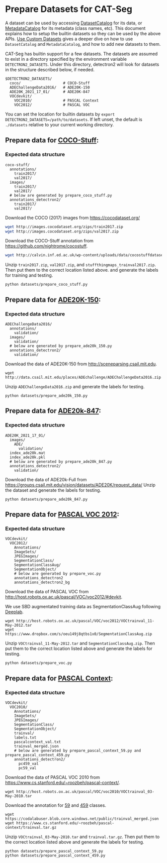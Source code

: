 # Prepare Datasets for CAT-Seg

A dataset can be used by accessing [DatasetCatalog](https://detectron2.readthedocs.io/modules/data.html#detectron2.data.DatasetCatalog)
for its data, or [MetadataCatalog](https://detectron2.readthedocs.io/modules/data.html#detectron2.data.MetadataCatalog) for its metadata (class names, etc).
This document explains how to setup the builtin datasets so they can be used by the above APIs.
[Use Custom Datasets](https://detectron2.readthedocs.io/tutorials/datasets.html) gives a deeper dive on how to use `DatasetCatalog` and `MetadataCatalog`,
and how to add new datasets to them.

CAT-Seg has builtin support for a few datasets.
The datasets are assumed to exist in a directory specified by the environment variable
`DETECTRON2_DATASETS`.
Under this directory, detectron2 will look for datasets in the structure described below, if needed.
```
$DETECTRON2_DATASETS/
  coco/                   # COCO-Stuff
  ADEChallengeData2016/   # ADE20K-150
  ADE20K_2021_17_01/      # ADE20K-847
  VOCdevkit/ 
    VOC2010/              # PASCAL Context
    VOC2012/              # PASCAL VOC
```

You can set the location for builtin datasets by `export DETECTRON2_DATASETS=/path/to/datasets`.
If left unset, the default is `./datasets` relative to your current working directory.

## Prepare data for [COCO-Stuff](https://github.com/nightrome/cocostuff):

### Expected data structure

```
coco-stuff/
  annotations/
    train2017/
    val2017/
  images/
    train2017/
    val2017/
  # below are generated by prepare_coco_stuff.py
  annotations_detectron2/
    train2017/
    val2017/ 
```
Download the COCO (2017) images from https://cocodataset.org/

```bash
wget http://images.cocodataset.org/zips/train2017.zip
wget http://images.cocodataset.org/zips/val2017.zip
```

Download the COCO-Stuff annotation from https://github.com/nightrome/cocostuff.
```bash
wget http://calvin.inf.ed.ac.uk/wp-content/uploads/data/cocostuffdataset/stuffthingmaps_trainval2017.zip
```
Unzip `train2017.zip`, `val2017.zip`, and `stuffthingmaps_trainval2017.zip`. Then put them to the correct location listed above. and generate the labels for training and testing.

```
python datasets/prepare_coco_stuff.py
```



## Prepare data for [ADE20K-150](http://sceneparsing.csail.mit.edu):

### Expected data structure 
```
ADEChallengeData2016/
  annotations/
    validation/
  images/
    validation/
  # below are generated by prepare_ade20k_150.py
  annotations_detectron2/
    validation/
```
Download the data of ADE20K-150 from http://sceneparsing.csail.mit.edu.
```
wget http://data.csail.mit.edu/places/ADEchallenge/ADEChallengeData2016.zip
```
Unzip `ADEChallengeData2016.zip` and generate the labels for testing.
```
python datasets/prepare_ade20k_150.py
```
## Prepare data for [ADE20k-847](https://groups.csail.mit.edu/vision/datasets/ADE20K/):

### Expected data structure 
```
ADE20K_2021_17_01/
  images/
    ADE/
      validation/
  index_ade20k.mat
  index_ade20k.pkl
  # below are generated by prepare_ade20k_847.py
  annotations_detectron2/
    validation/
```
Download the data of ADE20k-Full from https://groups.csail.mit.edu/vision/datasets/ADE20K/request_data/
Unzip the dataset and generate the labels for testing.
```
python datasets/prepare_ade20k_847.py
```

## Prepare data for [PASCAL VOC 2012](http://host.robots.ox.ac.uk/pascal/VOC/voc2012/#devkit):


### Expected data structure 
```
VOCdevkit/
  VOC2012/
    Annotations/
    ImageSets/
    JPEGImages/
    SegmentationClass/
    SegmentationClassAug/ 
    SegmentationObject/
    # below are generated by prepare_voc.py
    annotations_detectron2
    annotations_detectron2_bg

```
Download the data of PASCAL VOC from http://host.robots.ox.ac.uk/pascal/VOC/voc2012/#devkit.

We use SBD augmentated training data as SegmentationClassAug following [Deeplab](https://github.com/kazuto1011/deeplab-pytorch/blob/master/data/datasets/voc12/README.md).
```
wget http://host.robots.ox.ac.uk/pascal/VOC/voc2012/VOCtrainval_11-May-2012.tar
wget https://www.dropbox.com/s/oeu149j8qtbs1x0/SegmentationClassAug.zip
```
Unzip `VOCtrainval_11-May-2012.tar` and `SegmentationClassAug.zip`. Then put them to the correct location listed above and generate the labels for testing.
```
python datasets/prepare_voc.py
```


## Prepare data for [PASCAL Context](https://www.cs.stanford.edu/~roozbeh/pascal-context/):


### Expected data structure 
```
VOCdevkit/
  VOC2010/
    Annotations/
    ImageSets/
    JPEGImages/
    SegmentationClass/
    SegmentationObject/
    trainval/
    labels.txt
    pascalcontext_val.txt
    trainval_merged.json
    # below are generated by prepare_pascal_context_59.py and prepare_pascal_context_459.py
    annotations_detectron2/
      pc459_val
      pc59_val
```
Download the data of PASCAL VOC 2010 from https://www.cs.stanford.edu/~roozbeh/pascal-context/. 

```
wget http://host.robots.ox.ac.uk/pascal/VOC/voc2010/VOCtrainval_03-May-2010.tar
```
Download the annotation for [59](https://codalabuser.blob.core.windows.net/public/trainval_merged.json) and [459](https://www.cs.stanford.edu/~roozbeh/pascal-context/trainval.tar.gz) classes.
```
wget https://codalabuser.blob.core.windows.net/public/trainval_merged.json
wget https://www.cs.stanford.edu/~roozbeh/pascal-context/trainval.tar.gz
```
Unzip `VOCtrainval_03-May-2010.tar` and `trainval.tar.gz`. Then put them to the correct location listed above and generate the labels for testing.
```
python datasets/prepare_pascal_context_59.py
python datasets/prepare_pascal_context_459.py
```